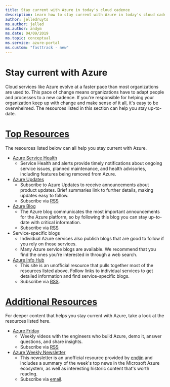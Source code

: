 ```yaml
---
title: Stay current with Azure in today's cloud cadence
description: Learn how to stay current with Azure in today's cloud cadence.
author: jelledruyts
ms.author: jelled
ms.author: andym
ms.date: 04/09/2019
ms.topic: conceptual
ms.service: azure-portal
ms.custom: "fasttrack - new"
---
```


# Stay current with Azure

Cloud services like Azure evolve at a faster pace than most organizations are used to. This pace of change means organizations have to adapt people and processes to a new cadence. If you're responsible for helping your organization keep up with change and make sense of it all, it's easy to be overwhelmed. The resources listed in this section can help you stay up-to-date.

# [Top Resources](#tab/TopResources)

The resources listed below can all help you stay current with Azure.

- [Azure Service Health](/azure/service-health/service-health-overview)
  - Service Health and alerts provide timely notifications about ongoing service issues, planned maintenance, and health advisories, including features being removed from Azure.
- [Azure Updates](https://azure.microsoft.com/updates)
  - Subscribe to Azure Updates to receive announcements about product updates. Brief summaries link to further details, making updates easy to follow.
  - Subscribe via [RSS](https://azurecomcdn.azureedge.net/en-us/updates/feed)
- [Azure Blog](https://azure.microsoft.com/blog)
  - The Azure blog communicates the most important announcements for the Azure platform, so by following this blog you can stay up-to-date with critical information.
  - Subscribe via [RSS](https://azurecomcdn.azureedge.net/en-us/blog/feed)
- Service-specific blogs
  - Individual Azure services also publish blogs that are good to follow if you rely on those services.
  - Many Azure service blogs are available. We recommend that you find the ones you're interested in through a web search.
- [Azure Info Hub](https://azureinfohub.azurewebsites.net)
  - This site is an unofficial resource that pulls together most of the resources listed above. Follow links to individual services to get detailed information and find service-specific blogs.
  - Subscribe via [RSS](https://azureinfohub.azurewebsites.net/Feed?serviceTitle=Azure).

# [Additional Resources](#tab/AdditionalResources)

For deeper content that helps you stay current with Azure, take a look at the resources listed here.

- [Azure Friday](https://channel9.msdn.com/Shows/Azure-Friday)
  - Weekly videos with the engineers who build Azure, demo it, answer questions, and share insights.
  - Subscribe via [RSS](https://channel9.msdn.com/Shows/Azure-Friday/feed)
- [Azure Weekly Newsletter](https://azureweekly.info)
  - This newsletter is an unofficial resource provided by [endjin](https://endjin.com) and includes a summary of the week's top news in the Microsoft Azure ecosystem, as well as interesting historic content that's worth reading.
  - Subscribe via [email](https://azureweekly.info).
